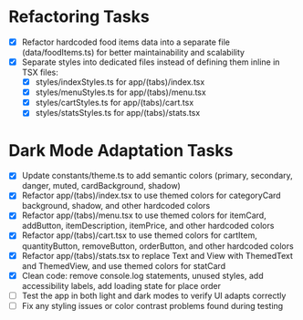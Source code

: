 # Refactoring Tasks

- [x] Refactor hardcoded food items data into a separate file (data/foodItems.ts) for better maintainability and scalability
- [x] Separate styles into dedicated files instead of defining them inline in TSX files:
  - [x] styles/indexStyles.ts for app/(tabs)/index.tsx
  - [x] styles/menuStyles.ts for app/(tabs)/menu.tsx
  - [x] styles/cartStyles.ts for app/(tabs)/cart.tsx
  - [x] styles/statsStyles.ts for app/(tabs)/stats.tsx

# Dark Mode Adaptation Tasks

- [x] Update constants/theme.ts to add semantic colors (primary, secondary, danger, muted, cardBackground, shadow)
- [x] Refactor app/(tabs)/index.tsx to use themed colors for categoryCard background, shadow, and other hardcoded colors
- [x] Refactor app/(tabs)/menu.tsx to use themed colors for itemCard, addButton, itemDescription, itemPrice, and other hardcoded colors
- [x] Refactor app/(tabs)/cart.tsx to use themed colors for cartItem, quantityButton, removeButton, orderButton, and other hardcoded colors
- [x] Refactor app/(tabs)/stats.tsx to replace Text and View with ThemedText and ThemedView, and use themed colors for statCard
- [x] Clean code: remove console.log statements, unused styles, add accessibility labels, add loading state for place order
- [ ] Test the app in both light and dark modes to verify UI adapts correctly
- [ ] Fix any styling issues or color contrast problems found during testing
